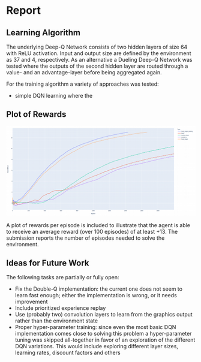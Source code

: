# Report
## Learning Algorithm
	
The underlying Deep-Q Network consists of two hidden layers of size 64 with ReLU activation.
Input and output size are defined by the environment as 37 and 4, respectively.
As an alternative a Dueling Deep-Q Network was tested where the outputs of the second hidden
layer are routed through a value- and an advantage-layer before being aggregated again. 

For the training algorithm a variety of approaches was tested:
* simple DQN learning where the 

## Plot of Rewards
	
![alt text](figures/scores.png "Scores")

A plot of rewards per episode is included to illustrate that the agent is able to receive an average reward (over 100 episodes) of at least +13. The submission reports the number of episodes needed to solve the environment.

## Ideas for Future Work
The following tasks are partially or fully open:
* Fix the Double-Q implementation: the current one does not seem to learn fast enough;
  either the implementation is wrong, or it needs improvement
* Include prioritized experience replay
* Use (probably two) convolution layers to learn from the graphics output rather than the 
    environment state
* Proper hyper-parameter training: since even the most basic DQN implementation comes close 
    to solving this problem a hyper-parameter tuning was skipped all-together in favor 
    of an exploration of the different DQN variations. This would include exploring different
  layer sizes, learning rates, discount factors and others